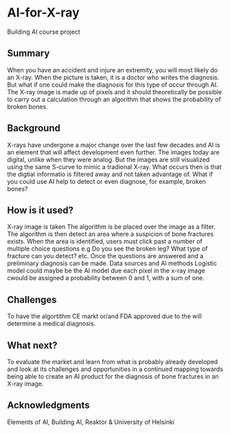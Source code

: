 # AI-for-X-ray
Building AI course project
## Summary
When you have an accident and injure an extremity, you will most likely do an X-ray. When the picture is taken, it is a doctor who writes the diagnosis. But what if one could make the diagnosis for this type of occur through AI. The X-ray image is made up of pixels and it should theoretically be possible to carry out a calculation through an algorithm that shows the probability of broken bones.

## Background
X-rays have undergone a major change over the last few decades and AI is an element that will affect development even further. The images today are digital, unlike when they were analog. But the images are still visualized using the same S-curve to mimic a tradional X-ray. What occurs then is that the digtial informatio is filtered away and not taken advantage of. What if you could use AI help to detect or even diagnose, for example, broken bones?

## How is it used?
X-ray image is taken
The algorithm is be placed over the image as a filter.
The algorithm is then detect an area where a suspicion of bone fractures exists.
When the area is identified, users must click past a number of multiple choice questions e.g
Do you see the broken leg?
What type of fracture can you detect?
etc. Once the questions are answered and a preliminary diagnosis can be made.
Data sources and AI methods
Logistic model could maybe be the AI model due each pixel in the x-ray image cwould be assigned a probability between 0 and 1, with a sum of one.

## Challenges
To have the algortithm CE markt or/and FDA approved due to the will determine a medical diagnosis.

## What next?
To evaluate the market and learn from what is probably already developed and look at its challenges and opportunities in a continued mapping towards being able to create an AI product for the diagnosis of bone fractures in an X-ray image.

## Acknowledgments
Elements of AI, Building AI, Reaktor & University of Helsinki
